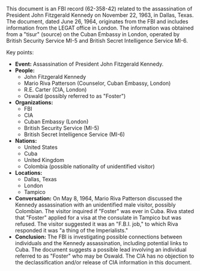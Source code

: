 This document is an FBI record (62-358-42) related to the assassination of President John Fitzgerald Kennedy on November 22, 1963, in Dallas, Texas. The document, dated June 26, 1964, originates from the FBI and includes information from the LEGAT office in London. The information was obtained from a "tisur" (source) on the Cuban Embassy in London, operated by British Security Service MI-5 and British Secret Intelligence Service MI-6.

Key points:

*   **Event:** Assassination of President John Fitzgerald Kennedy.
*   **People:**
    *   John Fitzgerald Kennedy
    *   Mario Riva Patterson (Counselor, Cuban Embassy, London)
    *   R.E. Carter (CIA, London)
    *   Oswald (possibly referred to as "Foster")
*   **Organizations:**
    *   FBI
    *   CIA
    *   Cuban Embassy (London)
    *   British Security Service (MI-5)
    *   British Secret Intelligence Service (MI-6)
*   **Nations:**
    *   United States
    *   Cuba
    *   United Kingdom
    *   Colombia (possible nationality of unidentified visitor)
*   **Locations:**
    *   Dallas, Texas
    *   London
    *   Tampico
*   **Conversation:** On May 8, 1964, Mario Riva Patterson discussed the Kennedy assassination with an unidentified male visitor, possibly Colombian. The visitor inquired if "Foster" was ever in Cuba. Riva stated that "Foster" applied for a visa at the consulate in Tampico but was refused. The visitor suggested it was an "F.B.I. job," to which Riva responded it was "a thing of the Imperialists."
*   **Conclusion:** The FBI is investigating possible connections between individuals and the Kennedy assassination, including potential links to Cuba. The document suggests a possible lead involving an individual referred to as "Foster" who may be Oswald. The CIA has no objection to the declassification and/or release of CIA information in this document.